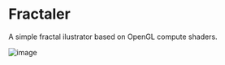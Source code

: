 # Fractaler
A simple fractal ilustrator based on OpenGL compute shaders.

![image](https://user-images.githubusercontent.com/73420624/170138713-ae81de5e-d2cf-4352-a443-b0c0821afb7b.png)

